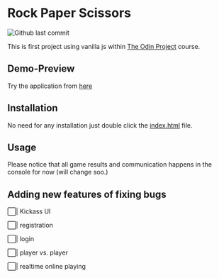 # Rock Paper Scissors

![Github last commit](https://img.shields.io/github/last-commit/yousef8/rock-paper-scissors)

This is first project using vanilla js within [The Odin Project](https://www.theodinproject.com/) course.

## Demo-Preview

Try the application from [here](https://yousef8.github.io/rock-paper-scissors/)

## Installation

No need for any installation just double click the [index.html](./index.html) file.

## Usage

Please notice that all game results and communication happens in the console for now (will change soo.)

## Adding new features of fixing bugs

⬜️| Kickass UI

⬜️| registration

⬜️| login

:white_large_square:| player vs. player

:white_large_square:| realtime online playing